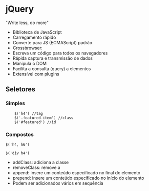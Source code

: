 # jQuery
"Write less, do more"
- Biblioteca de JavaScript
- Carregamento rápido
- Converte para JS (ECMAScript) padrão
- Crossbrowser:
- Escreva um código para todos os navegadores
- Rápida captura e transmissão de dados
- Manipula o DOM
- Facilita a consulta (query) a elementos
- Extensível com plugins

## Seletores
### Simples
```
    $('h4') //tag
    $('.featured-item') //class
    $('#featured') //id
````

### Compostos
```
$('h4, h6')

$('div h4')
```

- addClass: adiciona a classe 
- removeClass: remove a 
- append: insere um conteúdo especificado no final do elemento
- prepend: insere um conteúdo especificado no início do elemento
- Podem ser adicionados vários em sequência